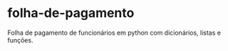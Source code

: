 # folha-de-pagamento
Folha de pagamento de funcionários em python com dicionários, listas e funções.
